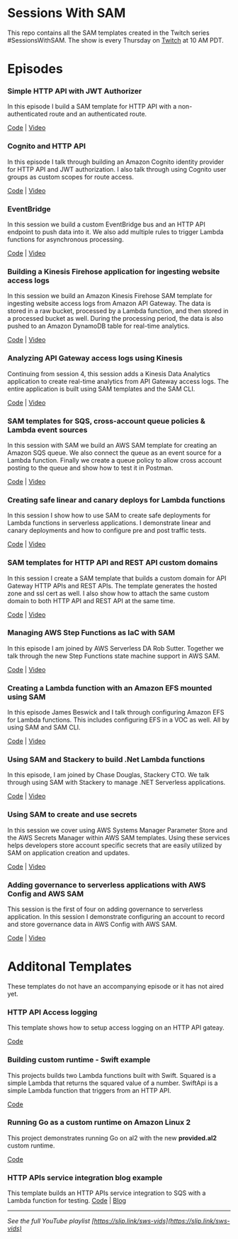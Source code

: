 <!-- Copyright 2020 Amazon.com, Inc. or its affiliates. All Rights Reserved.
SPDX-License-Identifier: MIT-0
//
Permission is hereby granted, free of charge, to any person obtaining a copy of this
software and associated documentation files (the "Software"), to deal in the Software
without restriction, including without limitation the rights to use, copy, modify,
merge, publish, distribute, sublicense, and/or sell copies of the Software, and to
permit persons to whom the Software is furnished to do so.
//
THE SOFTWARE IS PROVIDED "AS IS", WITHOUT WARRANTY OF ANY KIND, EXPRESS OR IMPLIED,
INCLUDING BUT NOT LIMITED TO THE WARRANTIES OF MERCHANTABILITY, FITNESS FOR A
PARTICULAR PURPOSE AND NONINFRINGEMENT. IN NO EVENT SHALL THE AUTHORS OR COPYRIGHT
HOLDERS BE LIABLE FOR ANY CLAIM, DAMAGES OR OTHER LIABILITY, WHETHER IN AN ACTION
OF CONTRACT, TORT OR OTHERWISE, ARISING FROM, OUT OF OR IN CONNECTION WITH THE
SOFTWARE OR THE USE OR OTHER DEALINGS IN THE SOFTWARE. -->

# Sessions With SAM

This repo contains all the SAM templates created in the Twitch series #SessionsWithSAM. The show is every Thursday on [Twitch](https://twitch.tv/aws) at 10 AM PDT.

# Episodes


### Simple HTTP API with JWT Authorizer
In this episode I build a SAM template for HTTP API with a non-authenticated route and an authenticated route.

[Code](./http-api/README.md) | [Video](https://youtu.be/klOScYEojzY)

### Cognito and HTTP API
In this episode I talk through building an Amazon Cognito identity provider for HTTP API and JWT authorization. I also talk through using Cognito user groups as custom scopes for route access.

[Code](./cognito/README.md) | [Video](https://youtu.be/nBtWCjKd72M)

### EventBridge

In this session we build a custom EventBridge bus and an HTTP API endpoint to push data into it. We also add multiple rules to trigger Lambda functions for asynchronous processing.

[Code](./eventbridge/README.md) | [Video](https://youtu.be/73R02KufLac)

### Building a Kinesis Firehose application for ingesting website access logs

In this session we build an Amazon Kinesis Firehose SAM template for ingesting website access logs from Amazon API Gateway. The data is stored in a raw bucket, processed by a Lambda function, and then stored in a processed bucket as well. During the processing period, the data is also pushed to an Amazon DynamoDB table for real-time analytics.

[Code](./kinesis-firehose/README.md) | [Video](https://youtu.be/jdTBtaxs0hA)

### Analyzing API Gateway access logs using Kinesis

Continuing from session 4, this session adds a Kinesis Data Analytics application to create real-time analytics from API Gateway access logs. The entire application is built using SAM templates and the SAM CLI.

[Code](./kinesis-firehose/README.md) | [Video](https://youtu.be/ce0v-q9EVTQ)

### SAM templates for SQS, cross-account queue policies & Lambda event sources

In this session with SAM we build an AWS SAM template for creating an Amazon SQS queue. We also connect the queue as an event source for a Lambda function. Finally we create a queue policy to allow cross account posting to the queue and show how to test it in Postman.

[Code](./SQS/README.md) | [Video](https://youtu.be/q2rbHMyJBDY)

### Creating safe linear and canary deploys for Lambda functions

In this session I show how to use SAM to create safe deployments for Lambda functions in serverless applications. I demonstrate linear and canary deployments and how to configure pre and post traffic tests.

[Code](./safe-deploy/README.md) | [Video](https://youtu.be/RE4r_6edaXc)

### SAM templates for HTTP API and REST API custom domains

In this session I create a SAM template that builds a custom domain for API Gateway HTTP APIs and REST APIs. The template generates the hosted zone and ssl cert as well. I also show how to attach the same custom domain to both HTTP API and REST API at the same time.

[Code](./custom-domains/README.md) | [Video](https://youtu.be/4uXEGNKU5NI)

### Managing AWS Step Functions as IaC with SAM

In this episode I am joined by AWS Serverless DA Rob Sutter. Together we talk through the new Step Functions state machine support in AWS SAM.

[Code](./step-functions/README.md) | [Video](https://youtu.be/BguUgdZwymQ)

### Creating a Lambda function with an Amazon EFS mounted using SAM

In this episode James Beswick and I talk through configuring Amazon EFS for Lambda functions. This includes configuring EFS in a VOC as well. All by using SAM and SAM CLI.

[Code](https://github.com/aws-samples/aws-lambda-efs-samples) | [Video](https://youtu.be/up1op216trk)

### Using SAM and Stackery to build .Net Lambda functions

In this episode, I am joined by Chase Douglas, Stackery CTO. We talk through using SAM with Stackery to manage .NET Serverless applications.

[Code](./dotnet-api/README.md) | [Video](https://youtu.be/PGA8hbydHUA)

### Using SAM to create and use secrets

In this session we cover using AWS Systems Manager Parameter Store and the AWS Secrets Manager within AWS SAM templates. Using these services helps developers store account specific secrets that are easily utilized by SAM on application creation and updates.

[Code](./secrets/README.md) | [Video](https://youtu.be/aBPWq8SD8WA)

### Adding governance to serverless applications with AWS Config and AWS SAM

This session is the first of four on adding governance to serverless application. In this session I demonstrate configuring an account to record and store governance data in AWS Config with AWS SAM.

[Code](./governance/README.md) | [Video]()

# Additonal Templates

These templates do not have an accompanying episode or it has not aired yet.

### HTTP API Access logging
This template shows how to setup access logging on an HTTP API gateay.

[Code](./http-api-logging/README.md)

### Building custom runtime - Swift example

This projects builds two Lambda functions built with Swift. Squared is a simple Lambda that returns the squared value of a number. SwiftApi is a simple Lambda function that triggers from an HTTP API.

[Code](./swift-custom-runtime/README.md)

### Running Go as a custom runtime on Amazon Linux 2

This project demonstrates running Go on al2 with the new **provided.al2** custom runtime.

[Code](./go-al2/README.md)

### HTTP APIs service integration blog example
This template builds an HTTP APIs service integration to SQS with a Lambda function for testing.
[Code](./http-api-integrations-blog-example/README.md) | [Blog](https://aws.amazon.com/blogs/compute/building-storage-first-applications-with-http-apis-service-integrations/)

- - - - - - - - - - - - - - - - - - - - - - - -

*See the full YouTube playlist [https://slip.link/sws-vids](https://slip.link/sws-vids)*
